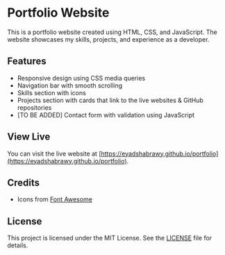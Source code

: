 # Portfolio Website

This is a portfolio website created using HTML, CSS, and JavaScript. The website showcases my skills, projects, and experience as a developer.

## Features

- Responsive design using CSS media queries
- Navigation bar with smooth scrolling
- Skills section with icons
- Projects section with cards that link to the live websites & GitHub repositories
- [TO BE ADDED] Contact form with validation using JavaScript

## View Live

You can visit the live website at [https://eyadshabrawy.github.io/portfolio](https://eyadshabrawy.github.io/portfolio).


## Credits

- Icons from [Font Awesome](https://fontawesome.com/)

## License

This project is licensed under the MIT License. See the [LICENSE](LICENSE) file for details.
